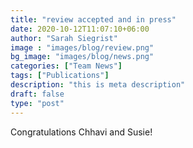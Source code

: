 ```yaml
---
title: "review accepted and in press"
date: 2020-10-12T11:07:10+06:00
author: "Sarah Siegrist"
image : "images/blog/review.png"
bg_image: "images/blog/news.png"
categories: ["Team News"]
tags: ["Publications"]
description: "this is meta description"
draft: false
type: "post"
---
```

Congratulations Chhavi and Susie!


